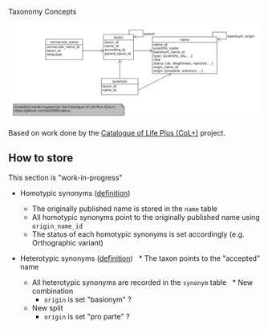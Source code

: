 Taxonomy Concepts

![diagram](taxonomy_concept_diagram.png "Taxonomy Concepts")

Based on work done by the [Catalogue of Life Plus (CoL+)]( https://github.com/Sp2000/colplus) project.

## How to store
This section is "work-in-progress"
 * Homotypic synonyms ([definition](https://github.com/DINA-Web/dina-use-cases/blob/master/glossary.md#homotypic-synonym))
   * The originally published name is stored in the `name` table
   * All homotypic synonyms point to the originally published name using `origin_name_id`
   * The status of each homotypic synonyms is set accordingly (e.g. Orthographic variant)
   
 * Heterotypic synonyms ([definition](https://github.com/DINA-Web/dina-use-cases/blob/master/glossary.md#heterotypic-synonym))
   * The taxon points to the "accepted" name
   * All heterotypic synonyms are recorded in the `synonym` table
   * New combination
     * `origin` is set "basionym" ?
   * New split
     * `origin` is set "pro parte" ?
  
